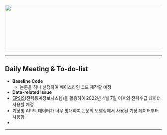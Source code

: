 <img src="https://github.com/TAEJIN-AHN/Electricity-Load-Prediction/assets/125945387/a0a67a63-34ba-481e-8b6c-7c99dbf0b458"  width="600" height="150"/>

---

## **Daily Meeting & To-do-list**
* **Baseline Code**
  * 논문을 하나 선정하여 베이스라인 코드 제작할 예정
* **Data-related Issue**
 * [EPSIS](https://epsis.kpx.or.kr/epsisnew/selectEkgeEpsMepRealChart.do?menuId=030300)(전력통계정보시스템)을 활용하여 2022년 4월 7일 이후의 전력수급 데이터 사용할 예정
 * 기상청 API의 데이터가 너무 방대하여 논문의 모델링에서 사용된 기상 데이터부터 사용함
 * 
---
